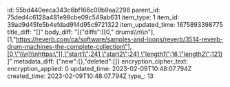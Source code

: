 id: 55bd440eeca343c6bf166c09b9aa2298
parent_id: 75ded4c6128a481e98cbe09c549ab631
item_type: 1
item_id: 39ad9d45fe5b4efdad914d95c9721322
item_updated_time: 1675893398775
title_diff: "[]"
body_diff: "[{\"diffs\":[[0,\" drums\\\n\\\n\"],[1,\"https://reverb.com/ca/software/samples-and-loops/reverb/3514-reverb-drum-machines-the-complete-collection\"],[0,\"\\\n\\\nhttps:\"]],\"start1\":241,\"start2\":241,\"length1\":16,\"length2\":121}]"
metadata_diff: {"new":{},"deleted":[]}
encryption_cipher_text: 
encryption_applied: 0
updated_time: 2023-02-09T10:48:07.794Z
created_time: 2023-02-09T10:48:07.794Z
type_: 13